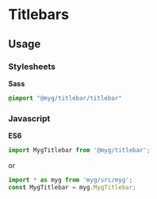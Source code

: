 # Titlebars

## Usage

### Stylesheets

**Sass**

```sass
@import "@myg/titlebar/titlebar"
```

### Javascript

**ES6**

```js
import MygTitlebar from '@myg/titlebar';
```

or

```js
import * as myg from 'myg/src/myg';
const MygTitlebar = myg.MygTitlebar;
```
